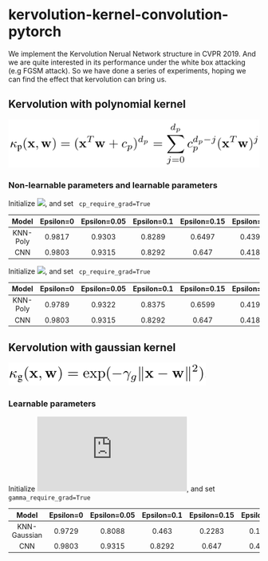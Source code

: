 # kervolution-kernel-convolution-pytorch
We implement the Kervolution Nerual Network structure in CVPR 2019. And we are quite interested in its performance under the white box attacking (e.g FGSM attack). So we have done a series of experiments, hoping we can find the effect that kervolution can bring us.


## Kervolution with polynomial kernel
![](https://github.com/mjDelta/kervolution-kernel-convolution-pytorch/blob/master/imgs/polynomial.PNG)
### Non-learnable parameters and learnable parameters
Initialize ![](http://latex.codecogs.com/gif.latex?c_{p}=0.5,d_{p}=2), and set ```
cp_require_grad=True```

| Model | Epsilon=0 | Epsilon=0.05 | Epsilon=0.1 | Epsilon=0.15 | Epsilon=0.2 | Epsilon=0.25 | Epsilon=0.3 |
| :--: | :--: | :--: | :--: | :--: | :--: | :--: | :--: |
| KNN-Poly | 0.9817 | 0.9303 | 0.8289 | 0.6497 | 0.4391 | 0.2472 | 0.1288 |
| CNN | 0.9803 | 0.9315 | 0.8292 | 0.647 | 0.4183 | 0.2409 | 0.1379 |

Initialize ![](http://latex.codecogs.com/gif.latex?c_{p}=1,d_{p}=3), and set ```
cp_require_grad=True```

| Model | Epsilon=0 | Epsilon=0.05 | Epsilon=0.1 | Epsilon=0.15 | Epsilon=0.2 | Epsilon=0.25 | Epsilon=0.3 |
| :--: | :--: | :--: | :--: | :--: | :--: | :--: | :--: |
| KNN-Poly | 0.9789 | 0.9322 | 0.8375 | 0.6599 | 0.4199 | 0.221 | 0.1225 |
| CNN | 0.9803 | 0.9315 | 0.8292 | 0.647 | 0.4183 | 0.2409 | 0.1379 |
## Kervolution with gaussian kernel
![](https://github.com/mjDelta/kervolution-kernel-convolution-pytorch/blob/master/imgs/gaussian.PNG)</br>
### Learnable parameters
Initialize ![](http://latex.codecogs.com/gif.latex?gamma=1.), and set ```
gamma_require_grad=True```

| Model | Epsilon=0 | Epsilon=0.05 | Epsilon=0.1 | Epsilon=0.15 | Epsilon=0.2 | Epsilon=0.25 | Epsilon=0.3 |
| :--: | :--: | :--: | :--: | :--: | :--: | :--: | :--: |
| KNN-Gaussian | 0.9729 | 0.8088 | 0.463 | 0.2283 | 0.1352 | 0.1072 | 0.1114 |
| CNN | 0.9803 | 0.9315 | 0.8292 | 0.647 | 0.4183 | 0.2409 | 0.1379 |

